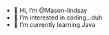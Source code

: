 - 👋 Hi, I’m @Mason-lindsay
- 👀 I’m interested in coding...duh
- 🌱 I’m currently learning Java 

<!---
Mason-lindsay/Mason-lindsay is a ✨ special ✨ repository because its `README.md` (this file) appears on your GitHub profile.
You can click the Preview link to take a look at your changes.
--->
